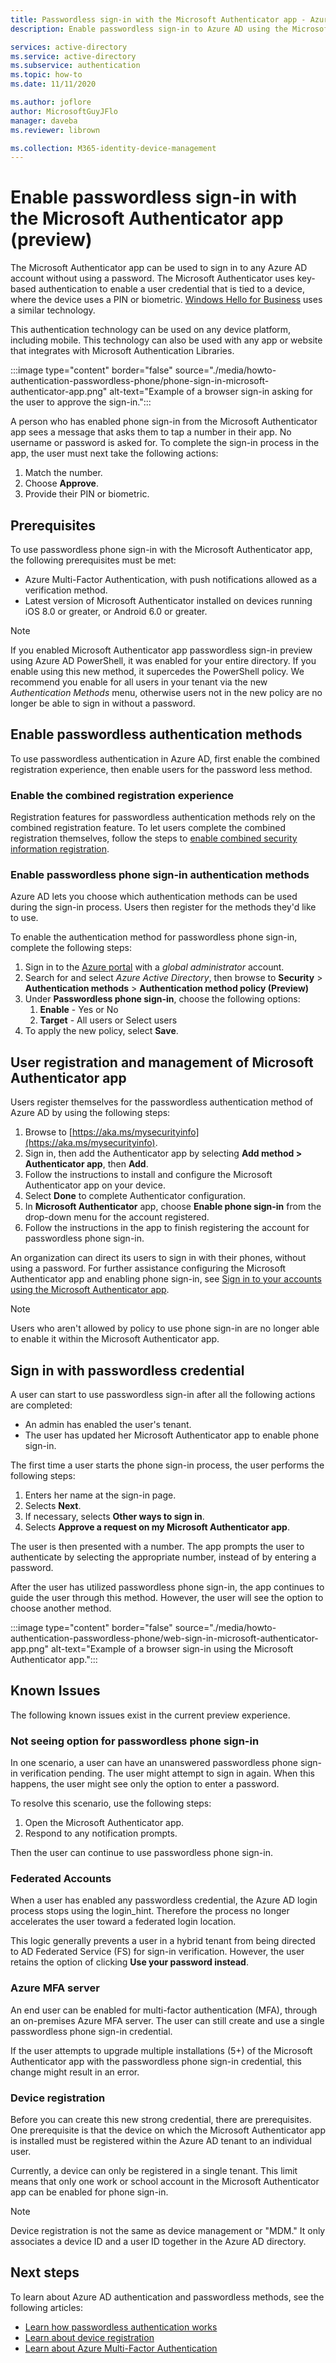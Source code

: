 ```yaml
---
title: Passwordless sign-in with the Microsoft Authenticator app - Azure Active Directory
description: Enable passwordless sign-in to Azure AD using the Microsoft Authenticator app (preview)

services: active-directory
ms.service: active-directory
ms.subservice: authentication
ms.topic: how-to
ms.date: 11/11/2020

ms.author: joflore
author: MicrosoftGuyJFlo
manager: daveba
ms.reviewer: librown

ms.collection: M365-identity-device-management
---
```

# Enable passwordless sign-in with the Microsoft Authenticator app (preview)

The Microsoft Authenticator app can be used to sign in to any Azure AD account without using a password. The Microsoft Authenticator uses key-based authentication to enable a user credential that is tied to a device, where the device uses a PIN or biometric. [Windows Hello for Business](/windows/security/identity-protection/hello-for-business/hello-identity-verification) uses a similar technology.

This authentication technology can be used on any device platform, including mobile. This technology can also be used with any app or website that integrates with Microsoft Authentication Libraries.

:::image type="content" border="false" source="./media/howto-authentication-passwordless-phone/phone-sign-in-microsoft-authenticator-app.png" alt-text="Example of a browser sign-in asking for the user to approve the sign-in.":::

A person who has enabled phone sign-in from the Microsoft Authenticator app sees a message that asks them to tap a number in their app. No username or password is asked for. To complete the sign-in process in the app, the user must next take the following actions:

1. Match the number.
2. Choose **Approve**.
3. Provide their PIN or biometric.

## Prerequisites

To use passwordless phone sign-in with the Microsoft Authenticator app, the following prerequisites must be met:

- Azure Multi-Factor Authentication, with push notifications allowed as a verification method.
- Latest version of Microsoft Authenticator installed on devices running iOS 8.0 or greater, or Android 6.0 or greater.

> [!NOTE]
> If you enabled Microsoft Authenticator app passwordless sign-in preview using Azure AD PowerShell, it was enabled for your entire directory. If you enable using this new method, it supercedes the PowerShell policy. We recommend you enable for all users in your tenant via the new *Authentication Methods* menu, otherwise users not in the new policy are no longer be able to sign in without a password.

## Enable passwordless authentication methods

To use passwordless authentication in Azure AD, first enable the combined registration experience, then enable users for the password less method.

### Enable the combined registration experience

Registration features for passwordless authentication methods rely on the combined registration feature. To let users complete the combined registration themselves, follow the steps to [enable combined security information registration](howto-registration-mfa-sspr-combined.md).

### Enable passwordless phone sign-in authentication methods

Azure AD lets you choose which authentication methods can be used during the sign-in process. Users then register for the methods they'd like to use.

To enable the authentication method for passwordless phone sign-in, complete the following steps:

1. Sign in to the [Azure portal](https://portal.azure.com) with a *global administrator* account.
1. Search for and select *Azure Active Directory*, then browse to **Security** > **Authentication methods** > **Authentication method policy (Preview)**
1. Under **Passwordless phone sign-in**, choose the following options:
   1. **Enable** - Yes or No
   1. **Target** - All users or Select users
1. To apply the new policy, select **Save**.

## User registration and management of Microsoft Authenticator app

Users register themselves for the passwordless authentication method of Azure AD by using the following steps:

1. Browse to [https://aka.ms/mysecurityinfo](https://aka.ms/mysecurityinfo).
1. Sign in, then add the Authenticator app by selecting **Add method > Authenticator app**, then **Add**.
1. Follow the instructions to install and configure the Microsoft Authenticator app on your device.
1. Select **Done** to complete Authenticator configuration.
1. In **Microsoft Authenticator** app, choose **Enable phone sign-in** from the drop-down menu for the account registered.
1. Follow the instructions in the app to finish registering the account for passwordless phone sign-in.

An organization can direct its users to sign in with their phones, without using a password. For further assistance configuring the Microsoft Authenticator app and enabling phone sign-in, see [Sign in to your accounts using the Microsoft Authenticator app](../user-help/user-help-auth-app-sign-in.md).

> [!NOTE]
> Users who aren't allowed by policy to use phone sign-in are no longer able to enable it within the Microsoft Authenticator app.  

## Sign in with passwordless credential

A user can start to use passwordless sign-in after all the following actions are completed:

- An admin has enabled the user's tenant.
- The user has updated her Microsoft Authenticator app to enable phone sign-in.




The first time a user starts the phone sign-in process, the user performs the following steps:

1. Enters her name at the sign-in page.
2. Selects **Next**.
3. If necessary, selects **Other ways to sign in**.
4. Selects **Approve a request on my Microsoft Authenticator app**.

The user is then presented with a number. The app prompts the user to authenticate by selecting the appropriate number, instead of by entering a password.

After the user has utilized passwordless phone sign-in, the app continues to guide the user through this method. However, the user will see the option to choose another method.

:::image type="content" border="false" source="./media/howto-authentication-passwordless-phone/web-sign-in-microsoft-authenticator-app.png" alt-text="Example of a browser sign-in using the Microsoft Authenticator app.":::

## Known Issues

The following known issues exist in the current preview experience.

### Not seeing option for passwordless phone sign-in

In one scenario, a user can have an unanswered passwordless phone sign-in verification pending. The user might attempt to sign in again. When this happens, the user might see only the option to enter a password.

To resolve this scenario, use the following steps:

1. Open the Microsoft Authenticator app.
2. Respond to any notification prompts.

Then the user can continue to use passwordless phone sign-in.

### Federated Accounts

When a user has enabled any passwordless credential, the Azure AD login process stops using the login_hint. Therefore the process no longer accelerates the user toward a federated login location.

This logic generally prevents a user in a hybrid tenant from being directed to AD Federated Service (FS) for sign-in verification. However, the user retains the option of clicking **Use your password instead**.

### Azure MFA server

An end user can be enabled for multi-factor authentication (MFA), through an on-premises Azure MFA server. The user can still create and use a single passwordless phone sign-in credential.

If the user attempts to upgrade multiple installations (5+) of the Microsoft Authenticator app with the passwordless phone sign-in credential, this change might result in an error.

### Device registration

Before you can create this new strong credential, there are prerequisites. One prerequisite is that the device on which the Microsoft Authenticator app is installed must be registered within the Azure AD tenant to an individual user.

Currently, a device can only be registered in a single tenant. This limit means that only one work or school account in the Microsoft Authenticator app can be enabled for phone sign-in.

> [!NOTE]
> Device registration is not the same as device management or "MDM." It only associates a device ID and a user ID together in the Azure AD directory.  

## Next steps

To learn about Azure AD authentication and passwordless methods, see the following articles:

- [Learn how passwordless authentication works](concept-authentication-passwordless.md)
- [Learn about device registration](../devices/overview.md#getting-devices-in-azure-ad)
- [Learn about Azure Multi-Factor Authentication](../authentication/howto-mfa-getstarted.md)
